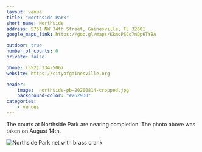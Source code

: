 ```yaml
---
layout: venue
title: "Northside Park"
short_name: Northside
address: 5751 NW 34th Street, Gainesville, FL 32601
google_maps_link: https://goo.gl/maps/KkmoPSCq7nDp6TYBA

outdoor: true
number_of_courts: 0
private: false

phone: (352) 334-5067
website: https://cityofgainesville.org

header:
    image:  northside-pb-20200814-cropped.jpg
    background-color: "#262930"
categories:
    - venues
---
```

<!--more-->

The courts at Northside Park are nearing completion. The photo above was taken on August 14th. 

![Northside Park net with brass crank](/images/northside-pb-20200814-brass-crank.jpg)
